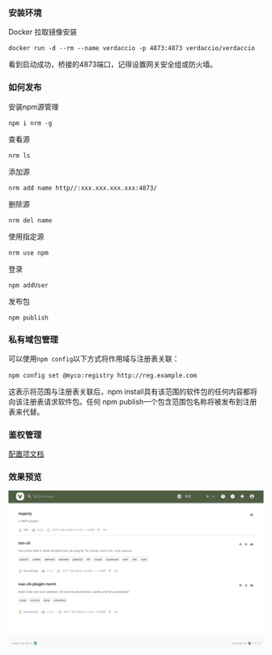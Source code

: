 <!--
 * @Author: ShawnPhang
 * @LastEditors: ShawnPhang
 * @Description: 
 * @Date: 2021-07-23 11:40:27
 * @LastEditTime: 2021-12-20 14:47:23
 * @site: book.palxp.com / blog.palxp.com
-->

### 安装环境 

Docker 拉取镜像安装
```
docker run -d --rm --name verdaccio -p 4873:4873 verdaccio/verdaccio
```
看到启动成功，桥接的4873端口，记得设置网关安全组或防火墙。

### 如何发布

安装npm源管理
```
npm i nrm -g
```
查看源
```
nrm ls
```
添加源
```
nrm add name http//:xxx.xxx.xxx.xxx:4873/
```
删除源
```
nrm del name
```
使用指定源
```
nrm use npm
```
登录
```
npm addUser
```
发布包
```
npm publish
```

### 私有域包管理
可以使用`npm config`以下方式将作用域与注册表关联：

`npm config set @myco:registry http://reg.example.com`

这表示将范围与注册表关联后，npm install具有该范围的软件包的任何内容都将向该注册表请求软件包。任何 npm publish一个包含范围包名称将被发布到注册表来代替。

### 鉴权管理

[配置项文档](https://verdaccio.org/docs/en/configuration)

### 效果预览

![](../../images/plugins/2021-08-30-3.22.03.png)